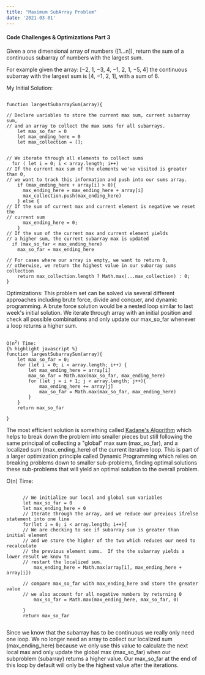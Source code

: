 ```yaml
---
title: "Maximum SubArray Problem"
date: '2021-03-01'
---
```


#### Code Challenges & Optimizations Part 3

Given a one dimensional array of numbers ([1...n]), return the sum of a continuous subarray of numbers with the largest sum.  


For example given the array:  [−2, 1, −3, 4, −1, 2, 1, −5, 4] the continuous subarray with the largest sum is [4, −1, 2, 1], with a sum of 6.

My Initial Solution: 

<pre><code>
function largestSubarraySum(array){

// Declare variables to store the current max sum, current subarray sum, 
// and an array to collect the max sums for all subarrays.
    let max_so_far = 0
    let max_ending_here = 0
    let max_collection = [];


// We iterate through all elements to collect sums
  for ( let i = 0; i < array.length; i++) 
// If the current max sum of the elements we've visited is greater than 0,
// we want to track this information and push into our sums array.
    if (max_ending_here + array[i] > 0){
      max_ending_here = max_ending_here + array[i]
      max_collection.push(max_ending_here)
    } else {
// If the sum of current max and current element is negative we reset the 
// current sum
      max_ending_here = 0;
    }
// If the sum of the current max and current element yields 
// a higher sum, the current subarray max is updated
  if (max_so_far < max_ending_here)
    max_so_far = max_ending_here
  
// For cases where our array is empty, we want to return 0,
// otherwise, we return the highest value in our subarray sums collection 
    return max_collection.length ? Math.max(...max_collection) : 0;
}
</code></pre>

Optimizations: 
This problem set can be solved via several different approaches including brute force, divide and conquer, and dynamic programming.  A brute force solution would be a nested loop similar to last week's initial solution.  We iterate through array with an initial position and check all possible combinations and only update our max_so_far whenever a loop returns a higher sum.  

<pre><code>
O(n<sup>2</sup>) Time: 
{% highlight javascript %}
function largestSubarraySum(array){
    let max_so_far = 0;
    for (let i = 0; i < array.length; i++) {
        let max_ending_here = array[i]
        max_so_far = Math.max(max_so_far, max_ending_here)
        for (let j = i + 1; j < array.length; j++){
            max_ending_here += array[j]
            max_so_far = Math.max(max_so_far, max_ending_here)
        }
    }
    return max_so_far

}
</code></pre>

The most efficient solution is something called [Kadane's Algorithm][1] which helps to break down the problem into smaller pieces but still following the same principal of collecting a "global" max sum (max_so_far), and a localized sum (max_ending_here) of the current iterative loop.  This is part of a larger optimization principle called Dynamic Programming which relies on breaking problems down to smaller sub-problems, finding optimal solutions these sub-problems that will yield an optimal solution to the overall problem.  

O(n) Time:

<pre><code>
      // We initialize our local and global sum variables 
      let max_so_far = 0
      let max_ending_here = 0
      // Iterate through the array, and we reduce our previous if/else statement into one line
      for(let i = 0; i < array.length; i++){ 
      // We are checking to see if subarray sum is greater than initial element
      // and we store the higher of the two which reduces our need to recalculate
      // the previous element sums.  If the the subarray yields a lower result we know to 
      // restart the localized sum.
          max_ending_here = Math.max(array[i], max_ending_here + array[i])

      // compare max_so_far with max_ending_here and store the greater value
      // we also account for all negative numbers by returning 0
          max_so_far = Math.max(max_ending_here, max_so_far, 0)
          
      }
      return max_so_far

</code></pre>


Since we know that the subarray has to be continuous we really only need one loop.  We no longer need an array to collect our localized sum (max_ending_here) because we only use this value to calculate the next local max and only update the global max (max_so_far) when our subproblem (subarray) returns a higher value.  Our max_so_far at the end of this loop by default will only be the highest value after the iterations.






[1]:https://en.wikipedia.org/wiki/Maximum_subarray_problem#Kadane's_algorithm
